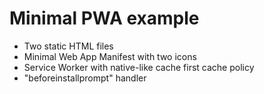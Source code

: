 # Minimal PWA example

  - Two static HTML files
  - Minimal Web App Manifest with two icons
  - Service Worker with native-like cache first cache policy
  - "beforeinstallprompt" handler
